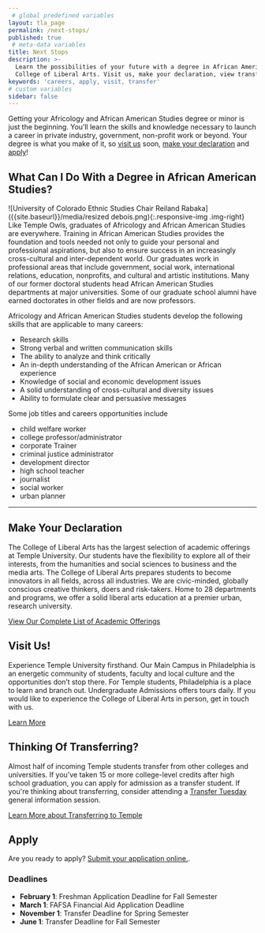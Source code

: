 ```yaml
---
 # global predefined variables
layout: tla_page
permalink: /next-stops/
published: true
 # meta-data variables
title: Next Stops
description: >-
  Learn the possibilities of your future with a degree in African American Studies at Temple University’s
  College of Liberal Arts. Visit us, make your declaration, view transfer options, and apply!
keywords: 'careers, apply, visit, transfer'
# custom variables
sidebar: false
---
```

Getting your Africology and African American Studies degree or minor is just the beginning. You’ll learn the skills and knowledge necessary to launch a career in private industry, government, non-profit work or beyond. Your degree is what you make of it, so [visit us](#visit-us) soon, [make your declaration](#make-your-declaration) and [apply](#apply)!

## What Can I Do With a Degree in African American Studies?
![University of Colorado Ethnic Studies Chair Reiland Rabaka]({{site.baseurl}}/media/resized debois.png){:.responsive-img .img-right}
Like Temple Owls, graduates of Africology and African American Studies are everywhere. Training in African American Studies provides the foundation and tools needed not only to guide your personal and professional aspirations, but also to ensure success in an increasingly cross-cultural and inter-dependent world. Our graduates work in professional areas that include government, social work, international relations, education, nonprofits, and cultural and artistic institutions. Many of our former doctoral students head African American Studies departments at major universities. Some of our graduate school alumni have earned doctorates in other fields and are now professors.

Africology and African American Studies students develop the following skills that are applicable to many careers:
- Research skills
- Strong verbal and written communication skills
- The ability to analyze and think critically
- An in-depth understanding of the African American or African experience
- Knowledge of social and economic development issues
- A solid understanding of cross-cultural and diversity issues
- Ability to formulate clear and persuasive messages

Some job titles and careers opportunities include
- child welfare worker
- college professor/administrator
- corporate Trainer
- criminal justice administrator
- development director
- high school teacher
- journalist
- social worker
- urban planner

___

## Make Your Declaration
The College of Liberal Arts has the largest selection of academic offerings at Temple University. Our students have the flexibility to explore all of their interests, from the humanities and social sciences to business and the media arts. The College of Liberal Arts prepares students to become innovators in all fields, across all industries. We are civic-minded, globally conscious creative thinkers, doers and risk-takers. Home to 28 departments and programs, we offer a solid liberal arts education at a premier urban, research university.

[View Our Complete List of Academic Offerings](http://www.liberalarts.temple.edu)

## Visit Us!
Experience Temple University firsthand. Our Main Campus in Philadelphia is an energetic community of students, faculty and local culture and the opportunities don’t stop there. For Temple students, Philadelphia is a place to learn and branch out. Undergraduate Admissions offers tours daily. If you would like to experience the College of Liberal Arts in person, get in touch with us.

[Learn More](http://admissions.temple.edu/visit)

## Thinking Of Transferring?
Almost half of incoming Temple students transfer from other colleges and universities. If you’ve taken 15 or more college-level credits after high school graduation, you can apply for admission as a transfer student.  If you're thinking about transferring, consider attending a [Transfer Tuesday](http://admissions.temple.edu/visit/transfer-tuesday) general information session.

[Learn More about Transferring to Temple](http://admissions.temple.edu/apply/transfer-applicant)

## Apply
Are you ready to apply? [Submit your application online.](http://admissions.temple.edu/apply).

### Deadlines
- **February 1**: Freshman Application Deadline for Fall Semester
- **March 1**: FAFSA Financial Aid Application Deadline
- **November 1**: Transfer Deadline for Spring Semester
- **June 1**: Transfer Deadline for Fall Semester
